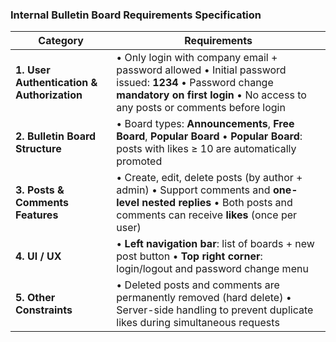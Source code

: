 ### **Internal Bulletin Board Requirements Specification**

| **Category** | **Requirements** |
| --- | --- |
| **1. User Authentication & Authorization** | • Only login with company email + password allowed • Initial password issued: **1234** • Password change **mandatory on first login** • No access to any posts or comments before login |
| **2. Bulletin Board Structure** | • Board types: **Announcements**, **Free Board**, **Popular Board** • **Popular Board**: posts with likes ≥ 10 are automatically promoted |
| **3. Posts & Comments Features** | • Create, edit, delete posts (by author + admin) • Support comments and **one-level nested replies** • Both posts and comments can receive **likes** (once per user) |
| **4. UI / UX** | • **Left navigation bar**: list of boards + new post button • **Top right corner**: login/logout and password change menu |
| **5. Other Constraints** | • Deleted posts and comments are permanently removed (hard delete) • Server-side handling to prevent duplicate likes during simultaneous requests |

